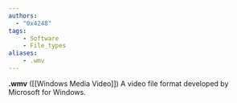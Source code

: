 ```yaml
---
authors:
  - "0x4248"
tags:
    - Software
    - File_types
aliases:
    - .wmv
---
```

**.wmv** ([[Windows Media Video]]) A video file format developed by Microsoft for Windows.

